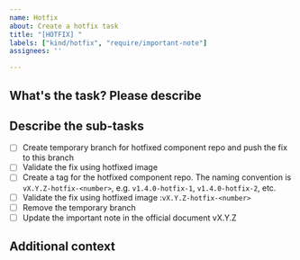 ```yaml
---
name: Hotfix
about: Create a hotfix task
title: "[HOTFIX] "
labels: ["kind/hotfix", "require/important-note"]
assignees: ''

---
```


## What's the task? Please describe

<!--A clear and concise description of what the task is.-->

## Describe the sub-tasks

- [ ] Create temporary branch for hotfixed component repo and push the fix to this branch
- [ ] Validate the fix using hotfixed image
- [ ] Create a tag for the hotfixed component repo. The naming convention is `vX.Y.Z-hotfix-<number>`, e.g. `v1.4.0-hotfix-1`, `v1.4.0-hotfix-2`, etc.
- [ ] Validate the fix using hotfixed image <longhorn-component>:`vX.Y.Z-hotfix-<number>`
- [ ] Remove the temporary branch
- [ ] Update the important note in the official document vX.Y.Z

## Additional context

<!--Add any other context or screenshots about the task request here.-->
